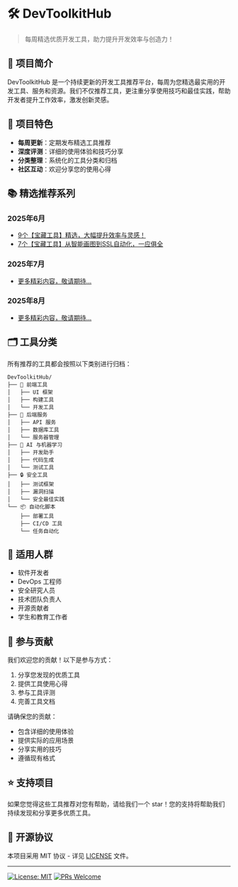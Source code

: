 # 🛠️ DevToolkitHub

> 每周精选优质开发工具，助力提升开发效率与创造力！

## 📝 项目简介

DevToolkitHub 是一个持续更新的开发工具推荐平台，每周为您精选最实用的开发工具、服务和资源。我们不仅推荐工具，更注重分享使用技巧和最佳实践，帮助开发者提升工作效率，激发创新灵感。

## 🎯 项目特色

- **每周更新**：定期发布精选工具推荐
- **深度评测**：详细的使用体验和技巧分享
- **分类整理**：系统化的工具分类和归档
- **社区互动**：欢迎分享您的使用心得

## 📚 精选推荐系列

### 2025年6月
- [9个【宝藏工具】精选，大幅提升效率与灵感！](articles/2025/06/treasure-tools-01.md)
- [7个【宝藏工具】从智能画图到SSL自动化，一应俱全](articles/2025/06/treasure-tools-02.md)

### 2025年7月
- [更多精彩内容，敬请期待...](articles/2025/07/)

### 2025年8月
- [更多精彩内容，敬请期待...](articles/2025/08/)

## 🗂️ 工具分类

所有推荐的工具都会按照以下类别进行归档：

```
DevToolkitHub/
├── 🎨 前端工具
│   ├── UI 框架
│   ├── 构建工具
│   └── 开发工具
├── 🔧 后端服务
│   ├── API 服务
│   ├── 数据库工具
│   └── 服务器管理
├── 🤖 AI 与机器学习
│   ├── 开发助手
│   ├── 代码生成
│   └── 测试工具
├── 🔒 安全工具
│   ├── 测试框架
│   ├── 漏洞扫描
│   └── 安全最佳实践
└── 📦 自动化脚本
    ├── 部署工具
    ├── CI/CD 工具
    └── 任务自动化
```

## 👥 适用人群

- 软件开发者
- DevOps 工程师
- 安全研究人员
- 技术团队负责人
- 开源贡献者
- 学生和教育工作者

## 🤝 参与贡献

我们欢迎您的贡献！以下是参与方式：

1. 分享您发现的优质工具
2. 提供工具使用心得
3. 参与工具评测
4. 完善工具文档

请确保您的贡献：
- 包含详细的使用体验
- 提供实际的应用场景
- 分享实用的技巧
- 遵循现有格式

## ⭐ 支持项目

如果您觉得这些工具推荐对您有帮助，请给我们一个 star！您的支持将帮助我们持续发现和分享更多优质工具。

## 📄 开源协议

本项目采用 MIT 协议 - 详见 [LICENSE](LICENSE) 文件。

---

[![License: MIT](https://img.shields.io/badge/License-MIT-yellow.svg)](https://opensource.org/licenses/MIT)
[![PRs Welcome](https://img.shields.io/badge/PRs-welcome-brightgreen.svg)](http://makeapullrequest.com) 